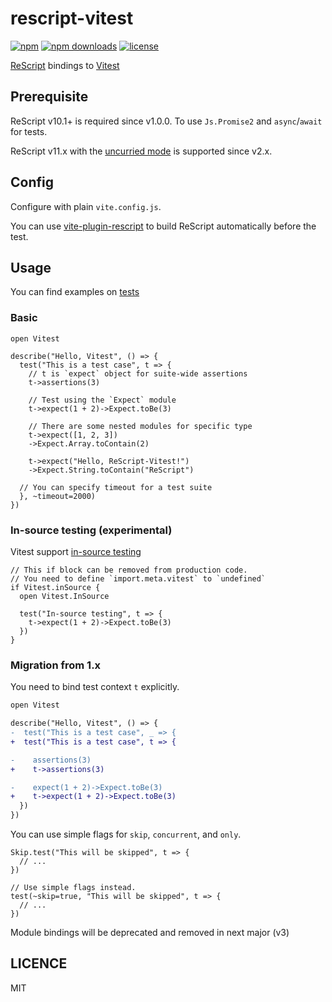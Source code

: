 # rescript-vitest

[![npm](https://img.shields.io/npm/v/rescript-vitest)](https://www.npmjs.com/package/rescript-vitest)
[![npm downloads](https://img.shields.io/npm/dm/rescript-vitest)](https://www.npmjs.com/package/rescript-vitest)
[![license](https://img.shields.io/github/license/cometkim/rescript-vitest)](#LICENSE)

[ReScript](https://rescript-lang.org) bindings to [Vitest](https://vitest.dev)

## Prerequisite

ReScript v10.1+ is required since v1.0.0. To use `Js.Promise2` and `async`/`await` for tests.

ReScript v11.x with the [uncurried mode](https://rescript-lang.org/blog/uncurried-mode) is supported since v2.x.

## Config

Configure with plain `vite.config.js`.

You can use [vite-plugin-rescript](https://github.com/jihchi/vite-plugin-rescript) to build ReScript automatically before the test.

## Usage

You can find examples on [tests](./tests)

### Basic

```res
open Vitest

describe("Hello, Vitest", () => {
  test("This is a test case", t => {
    // t is `expect` object for suite-wide assertions
    t->assertions(3)

    // Test using the `Expect` module
    t->expect(1 + 2)->Expect.toBe(3)

    // There are some nested modules for specific type
    t->expect([1, 2, 3])
    ->Expect.Array.toContain(2)

    t->expect("Hello, ReScript-Vitest!")
    ->Expect.String.toContain("ReScript")

  // You can specify timeout for a test suite
  }, ~timeout=2000)
})
```

### In-source testing (experimental)

Vitest support [in-source testing](https://vitest.dev/guide/in-source)

```res
// This if block can be removed from production code.
// You need to define `import.meta.vitest` to `undefined`
if Vitest.inSource {
  open Vitest.InSource

  test("In-source testing", t => {
    t->expect(1 + 2)->Expect.toBe(3)
  })
}
```

### Migration from 1.x

You need to bind test context `t` explicitly.

```diff
open Vitest

describe("Hello, Vitest", () => {
-  test("This is a test case", _ => {
+  test("This is a test case", t => {

-    assertions(3)
+    t->assertions(3)

-    expect(1 + 2)->Expect.toBe(3)
+    t->expect(1 + 2)->Expect.toBe(3)
  })
})
```

You can use simple flags for `skip`, `concurrent`, and `only`.

```res
Skip.test("This will be skipped", t => {
  // ...
})

// Use simple flags instead.
test(~skip=true, "This will be skipped", t => {
  // ...
})
```

Module bindings will be deprecated and removed in next major (v3)

## LICENCE

MIT
